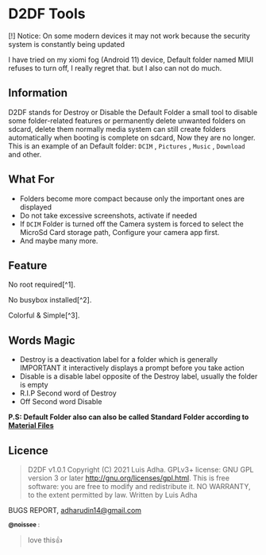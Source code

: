# D2DF Tools
[!] Notice: On some modern devices it may not work because the security system is constantly being updated

I have tried on my xiomi fog (Android 11) device, Default folder named MIUI refuses to turn off, I really regret that. but I also can not do much.
## Information

D2DF stands for Destroy or Disable the Default Folder a small tool to disable some folder-related features
or permanently delete unwanted folders on sdcard, delete them normally media system can still create folders automatically when booting is complete
on sdcard,  Now they are no longer.
This is an example of an Default folder: `DCIM` , `Pictures` , `Music` , `Download` and other.

## What For

- Folders become more compact because only the important ones are displayed
- Do not take excessive screenshots, activate if needed
- If `DCIM` Folder is turned off the Camera system is forced to select the MicroSd Card storage path, Configure your camera app first.
- And maybe many more.

## Feature

No root required[^1].

No busybox installed[^2].

Colorful & Simple[^3].

## Words Magic

* Destroy is a deactivation label for a folder which is generally IMPORTANT it interactively displays a prompt before you take action
* Disable is a disable label opposite of the Destroy label, usually the folder is empty
* R.I.P Second word of Destroy
* Off Second word Disable

**P.S: Default Folder also can also be called Standard Folder according to [Material Files](https://f-droid.org/packages/me.zhanghai.android.files/)**

## Licence
> D2DF v1.0.1
Copyright (C) 2021 Luis Adha. GPLv3+ license: GNU GPL version 3 or later http://gnu.org/licenses/gpl.html. This is free software: you are free to modify and redistribute it. NO WARRANTY, to the extent permitted by law. Written by Luis Adha

BUGS REPORT, adharudin14@gmail.com


<sub>**@noissee** :<sub>
> love this:+1:
